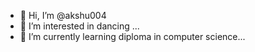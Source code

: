 - 👋 Hi, I’m @akshu004
- 👀 I’m interested in dancing ...
- 🌱 I’m currently learning diploma in computer science...


<!---
akshu004/akshu004 is a ✨ special ✨ repository because its `README.md` (this file) appears on your GitHub profile.
You can click the Preview link to take a look at your changes.
--->

